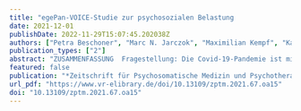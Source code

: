 ```yaml
---
title: "egePan-VOICE-Studie zur psychosozialen Belastung                                       durch die Covid-19-Pandemie bei medizinischtechnischen                                      Assistent*innen"
date: 2021-12-01
publishDate: 2022-11-29T15:07:45.202038Z
authors: ["Petra Beschoner", "Marc N. Jarczok", "Maximilian Kempf", "Katja Weimer", "Franziska Geiser", "Nina Hiebel", "Yesim Erim", "Eva Morawa", "Susann Steudte-Schmiedgen", "Christian Albus", "Lucia Jerg-Bretzke"]
publication_types: ["2"]
abstract: "ZUSAMMENFASSUNG  Fragestellung: Die Covid-19-Pandemie ist mit erhöhten Anforderungen an Beschäftigte im Gesundheitswesen verbunden. Bisher wenig beachtet sind dabei medizinisch-technische Assistent* innen (MTA). Ziel vorliegender Studie ist es daher, Belastungsfaktoren bei MTA in Deutschland während der Pandemie zu identifizieren.  Methoden: Im Frühjahr 2020 wurde mittels einer Online-Befragung eine Querschnittserhebung bei medizinischem Personal durchgeführt (N = 8088).  Ergebnisse: N = 1483 Datensätze von MTA wurden analysiert. Retrospektiv nahm unter der Pandemie die Belastung zu und 60.1 % der MTA litten unter Arbeitsstress (erfasst als Effort- Reward-Imbalance, ERI). Personalmangel und Mehrarbeit waren assoziiert mit einer Zunahme von Arbeitsstress. Vereinbarkeitsprobleme von Familie und Beruf und Kontakt zu kontaminiertem Material/Infizierten begünstigten das Arbeitsstresserleben.  Diskussion: Insbesondere Personalmangel, Mehrarbeit und direkter Kontakt mit Covid-19-Infizierten/- Material erhöhen Arbeitsstress in der Pandemie und stellen eine potenzielle Gesundheitsgefährdung für MTA dar. Verbesserungen dieser Rahmenbedingungen könnten helfen, ein gesundes und effektives Arbeiten in Pandemien zu sichern."
featured: false
publication: "*Zeitschrift für Psychosomatische Medizin und Psychotherapie*"
url_pdf: "https://www.vr-elibrary.de/doi/10.13109/zptm.2021.67.oa15"
doi: "10.13109/zptm.2021.67.oa15"
---
```


